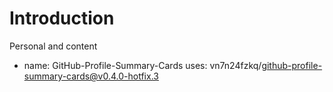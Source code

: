 # Introduction
Personal and content
- name: GitHub-Profile-Summary-Cards
  uses: vn7n24fzkq/github-profile-summary-cards@v0.4.0-hotfix.3
